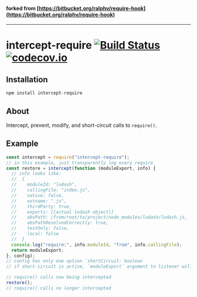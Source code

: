 #### forked from [https://bitbucket.org/ralphv/require-hook](https://bitbucket.org/ralphv/require-hook)
---------------------------------------------------------------------------------------------------

# intercept-require [![Build Status](https://travis-ci.org/nickb1080/intercept-require.svg?branch=master)](https://travis-ci.org/nickb1080/intercept-require) [![codecov.io](https://codecov.io/github/nickb1080/intercept-require/coverage.svg?branch=master)](https://codecov.io/github/nickb1080/intercept-require?branch=master)

## Installation

`npm install intercept-require`

## About
Intercept, prevent, modify, and short-circuit calls to `require()`. 

## Example
```js
const intercept = require("intercept-require");
// in this example, just transparently log every require
const restore = intercept(function (moduleExport, info) {
  // info looks like:
  //  {
  //    moduleId: "lodash",
  //    callingFile: "index.js",
  //    native: false,
  //    extname: ".js",
  //    thirdParty: true,
  //    exports: [[actual lodash object]]
  //    absPath: /from/root/to/project/node_modules/lodash/lodash.js,
  //    absPathResolvedCorrectly: true,
  //    testOnly: false,
  //    local: false
  //  }
  console.log("require:", info.moduleId, "from", info.callingFile);
  return moduleExport;
}, config);
// config has only one option `shortCircuit: boolean`
// if short-circuit is active, `moduleExport` argument to listener will be null

// require() calls now being intercepted
restore();
// require() calls no longer intercepted
```
